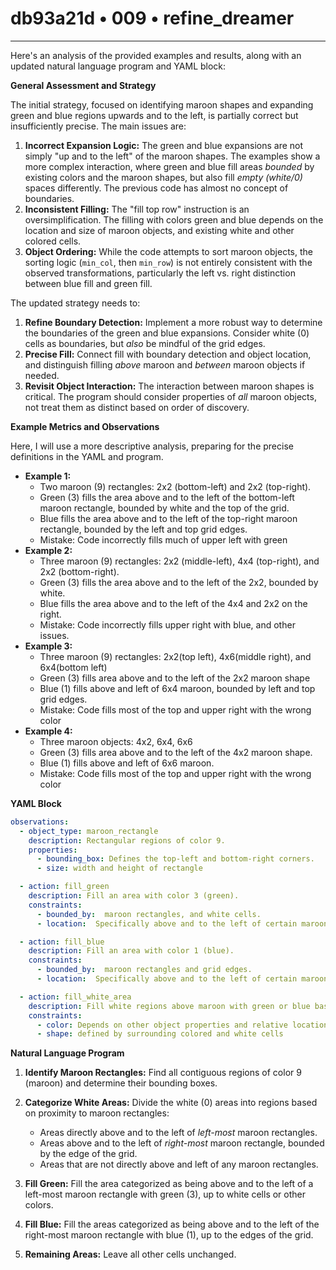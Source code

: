 # db93a21d • 009 • refine_dreamer

---
Here's an analysis of the provided examples and results, along with an updated natural language program and YAML block:

**General Assessment and Strategy**

The initial strategy, focused on identifying maroon shapes and expanding green and blue regions upwards and to the left, is partially correct but insufficiently precise. The main issues are:

1.  **Incorrect Expansion Logic:** The green and blue expansions are not simply "up and to the left" of the maroon shapes. The examples show a more complex interaction, where green and blue fill areas *bounded* by existing colors and the maroon shapes, but also fill *empty (white/0)* spaces differently. The previous code has almost no concept of boundaries.
2.  **Inconsistent Filling:** The "fill top row" instruction is an oversimplification. The filling with colors green and blue depends on the location and size of maroon objects, and existing white and other colored cells.
3.  **Object Ordering:** While the code attempts to sort maroon objects, the sorting logic (`min_col`, then `min_row`) is not entirely consistent with the observed transformations, particularly the left vs. right distinction between blue fill and green fill.

The updated strategy needs to:

1.  **Refine Boundary Detection:** Implement a more robust way to determine the boundaries of the green and blue expansions. Consider white (0) cells as boundaries, but *also* be mindful of the grid edges.
2. **Precise Fill:** Connect fill with boundary detection and object location, and distinguish filling *above* maroon and *between* maroon objects if needed.
3.  **Revisit Object Interaction:** The interaction between maroon shapes is critical.  The program should consider properties of *all* maroon objects, not treat them as distinct based on order of discovery.

**Example Metrics and Observations**

Here, I will use a more descriptive analysis, preparing for the precise definitions in the YAML and program.

*   **Example 1:**
    *   Two maroon (9) rectangles: 2x2 (bottom-left) and 2x2 (top-right).
    *   Green (3) fills the area above and to the left of the bottom-left maroon rectangle, bounded by white and the top of the grid.
    *   Blue fills the area above and to the left of the top-right maroon rectangle, bounded by the left and top grid edges.
    *  Mistake: Code incorrectly fills much of upper left with green
*   **Example 2:**
    *   Three maroon (9) rectangles: 2x2 (middle-left), 4x4 (top-right), and 2x2 (bottom-right).
    *   Green (3) fills the area above and to the left of the 2x2, bounded by white.
    *   Blue fills the area above and to the left of the 4x4 and 2x2 on the right.
    *  Mistake: Code incorrectly fills upper right with blue, and other issues.
*   **Example 3:**
    *   Three maroon (9) rectangles: 2x2(top left), 4x6(middle right), and 6x4(bottom left)
    *   Green (3) fills area above and to the left of the 2x2 maroon shape
    *   Blue (1) fills above and left of 6x4 maroon, bounded by left and top grid edges.
    *  Mistake: Code fills most of the top and upper right with the wrong color
*   **Example 4:**
    *  Three maroon objects: 4x2, 6x4, 6x6
    *   Green (3) fills area above and to the left of the 4x2 maroon shape.
    *   Blue (1) fills above and left of 6x6 maroon.
    *  Mistake: Code fills most of the top and upper right with the wrong color

**YAML Block**

```yaml
observations:
  - object_type: maroon_rectangle
    description: Rectangular regions of color 9.
    properties:
      - bounding_box: Defines the top-left and bottom-right corners.
      - size: width and height of rectangle

  - action: fill_green
    description: Fill an area with color 3 (green).
    constraints:
      - bounded_by:  maroon rectangles, and white cells.
      - location:  Specifically above and to the left of certain maroon rectangles.

  - action: fill_blue
    description: Fill an area with color 1 (blue).
    constraints:
      - bounded_by:  maroon rectangles and grid edges.
      - location:  Specifically above and to the left of certain maroon objects.

  - action: fill_white_area
    description: Fill white regions above maroon with green or blue based on location relative to the bounding box.
    constraints:
      - color: Depends on other object properties and relative locations.
      - shape: defined by surrounding colored and white cells

```

**Natural Language Program**

1.  **Identify Maroon Rectangles:** Find all contiguous regions of color 9 (maroon) and determine their bounding boxes.

2.  **Categorize White Areas:** Divide the white (0) areas into regions based on proximity to maroon rectangles:
    *   Areas directly above and to the left of *left-most* maroon rectangles.
    *   Areas above and to the left of *right-most* maroon rectangle, bounded by the edge of the grid.
    *   Areas that are not directly above and left of any maroon rectangles.

3.  **Fill Green:** Fill the area categorized as being above and to the left of a left-most maroon rectangle with green (3), up to white cells or other colors.

4.  **Fill Blue:** Fill the areas categorized as being above and to the left of the right-most maroon rectangle with blue (1), up to the edges of the grid.

5.  **Remaining Areas:** Leave all other cells unchanged.

